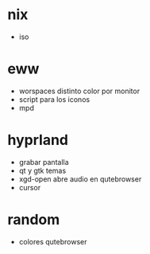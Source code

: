 # nix 
* iso

# eww 
- worspaces distinto color por monitor
- script para los iconos
- mpd

# hyprland
- grabar pantalla
- qt y gtk temas
- xgd-open abre audio en qutebrowser
- cursor

# random 
- colores qutebrowser
